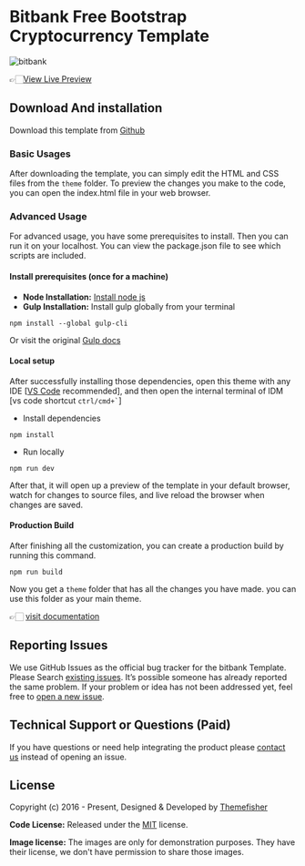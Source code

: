 # Bitbank Free Bootstrap Cryptocurrency Template

![bitbank](https://demo.themefisher.com/thumbnails/bitbank.png)

👉🏻[View Live Preview](https://demo.themefisher.com/bitbank/)

<!-- download -->
## Download And installation

Download this template from [Github](https://github.com/themefisher/bitbank/archive/main.zip)

<!-- installation -->
### Basic Usages

After downloading the template, you can simply edit the HTML and CSS files from the `theme` folder. To preview the changes you make to the code, you can open the index.html file in your web browser.

### Advanced Usage

For advanced usage, you have some prerequisites to install. Then you can run it on your localhost. You can view the package.json file to see which scripts are included.

#### Install prerequisites (once for a machine)

* **Node Installation:** [Install node js](https://nodejs.org/en/download/)
* **Gulp Installation:** Install gulp globally from your terminal

```
npm install --global gulp-cli
```

Or visit the original [Gulp docs](https://gulpjs.com/docs/en/getting-started/quick-start)

#### Local setup

After successfully installing those dependencies, open this theme with any IDE [[VS Code](https://code.visualstudio.com/) recommended], and then open the internal terminal of IDM [vs code shortcut <code>ctrl/cmd+\`</code>]

* Install dependencies

```
npm install
```

* Run locally

```
npm run dev
```

After that, it will open up a preview of the template in your default browser, watch for changes to source files, and live reload the browser when changes are saved.

#### Production Build

After finishing all the customization, you can create a production build by running this command.

```
npm run build
```

Now you get a `theme` folder that has all the changes you have made. you can use this folder as your main theme.

👉🏻 [visit documentation](https://docs.themefisher.com/bitbank/)

<!-- reporting issue -->
## Reporting Issues

We use GitHub Issues as the official bug tracker for the bitbank Template. Please Search [existing issues](https://github.com/themefisher/bitbank/issues). It’s possible someone has already reported the same problem.
If your problem or idea has not been addressed yet, feel free to [open a new issue](https://github.com/themefisher/bitbank/issues).

<!-- support -->
## Technical Support or Questions (Paid)

If you have questions or need help integrating the product please [contact us](mailto:mehedi@themefisher.com) instead of opening an issue.

<!-- licence -->
## License

Copyright (c) 2016 - Present, Designed & Developed by [Themefisher](https://themefisher.com)

**Code License:** Released under the [MIT](https://github.com/themefisher/bitbank/blob/main/LICENSE) license.

**Image license:** The images are only for demonstration purposes. They have their license, we don't have permission to share those images.
